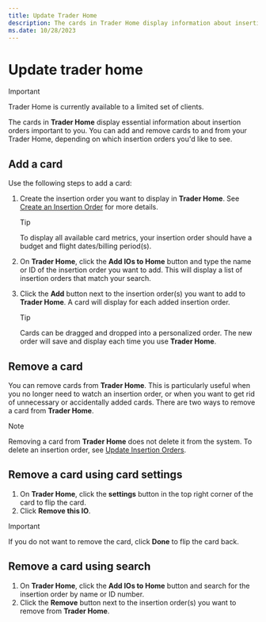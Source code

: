 ```yaml
---
title: Update Trader Home
description: The cards in Trader Home display information about insertion orders important to you. This page gives an overview on adding and removing cards using search and card settings in the Trader Home.  
ms.date: 10/28/2023
---
```



# Update trader home

> [!IMPORTANT]
> Trader Home is currently available to a limited set of clients.

The cards in **Trader Home** display essential information about insertion orders important to you. You can add and remove cards to and from your Trader Home, depending on which insertion orders you'd like to see.

## Add a card

Use the following steps to add a card:

1. Create the insertion order you want to display in **Trader Home**. See [Create an Insertion Order](create-an-insertion-order.md) for more details.

    > [!TIP]
    > To display all available card metrics, your insertion order should have a budget and flight dates/billing period(s).

1. On **Trader Home**, click the **Add IOs to Home** button and type the name or ID of the insertion order you want to add. This will display a list of insertion orders that match your search.
1. Click the **Add** button next to the insertion order(s) you want to add to **Trader Home**. A card will display for each added insertion order.

    > [!TIP]
    > Cards can be dragged and dropped into a personalized order. The new order will save and display each time you use **Trader Home**.

## Remove a card

You can remove cards from **Trader Home**. This is particularly useful when you no longer need to watch an insertion order, or when you want to get rid of unnecessary or accidentally added cards. There are two ways to remove a card from **Trader Home**.

> [!NOTE]
> Removing a card from **Trader Home** does not delete it from the system. To delete an insertion order, see [Update Insertion Orders](update-insertion-orders.md).

## Remove a card using card settings

1. On **Trader Home**, click the **settings** button in the top right corner of the card to flip the card.
1. Click **Remove this IO**.

> [!IMPORTANT]
> If you do not want to remove the card, click **Done** to flip the card back.

## Remove a card using search

1. On **Trader Home**, click the **Add IOs to Home** button and search for the insertion order by name or ID number.
1. Click the **Remove** button next to the insertion order(s) you want to remove from **Trader Home**.
